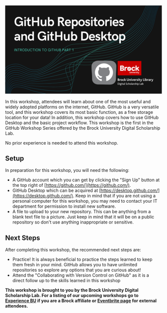 ![Tool Logo](Github_Part1.png)


In this workshop, attendees will learn about one of the most useful and widely adopted platforms on the internet, GitHub.  GitHub is a very versatile tool, and this workshop covers its most basic function, as a free storage location for your data!  In addition, this workshop covers how to use GitHub Desktop and the basic project workflow.  This workshop is the first in the GitHub Workshop Series offered by the Brock University Digital Scholarship Lab.

No prior experience is needed to attend this workshop.

## Setup
In preparation for this workshop, you will need the following: 

 - A GitHub account which you can get by clicking the "Sign Up" button at the top right of [https://github.com/](https://github.com/).
 - GitHub Desktop which can be acquired at [https://desktop.github.com/](https://desktop.github.com/).  Keep in mind that if you are not using a personal computer for this workshop, you may need to contact your IT department for permission to install new software.
 - A file to upload to your new repository.  This can be anything from a blank text file to a picture.  Just keep in mind that it will be on a public repository so don't use anything inappropriate or sensitive.


## Next Steps

After completing this workshop, the recommended next steps are:

 - Practice!  It is always beneficial to practice the steps learned to keep them fresh in your mind.  GitHub allows you to have unlimited repositories so explore any options that you are curious about!
 - Attend the "Collaborating with Version Control on GitHub" as it is a direct follow up to the skills learned in this workshop
  
  
  
 
 

  
**This workshop is brought to you by the Brock University Digital Scholarship Lab.  For a listing of our upcoming workshops go to [Experience BU](https://experiencebu.brocku.ca/organization/dsl) if you are a Brock affiliate or [Eventbrite page](https://www.eventbrite.ca/o/brock-university-digital-scholarship-lab-21661627350) for external attendees.**

